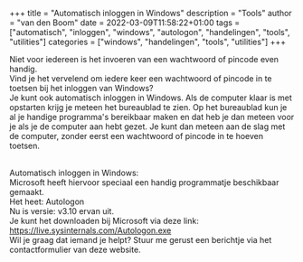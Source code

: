 +++
title = "Automatisch inloggen in Windows"
description = "Tools"
author = "van den Boom"
date = 2022-03-09T11:58:22+01:00
tags = ["automatisch", "inloggen", "windows", "autologon", "handelingen", "tools", "utilities"]
categories = ["windows", "handelingen", "tools", "utilities"]
+++

Niet voor iedereen is het invoeren van een wachtwoord of pincode even handig.</br>
Vind je het vervelend om iedere keer een wachtwoord of pincode in te toetsen bij het inloggen van Windows?</br>
Je kunt ook automatisch inloggen in Windows. Als de computer klaar is met opstarten krijg je meteen het bureaublad te zien.
Op het bureaublad kun je al je handige programma's bereikbaar maken en dat heb je dan meteen voor je als je de computer aan hebt gezet.
Je kunt dan meteen aan de slag met de computer, zonder eerst een wachtwoord of pincode in te hoeven toetsen.</br>
</br>

Automatisch inloggen in Windows:</br>
Microsoft heeft hiervoor speciaal een handig programmatje beschikbaar gemaakt.</br>
Het heet: Autologon</br>
Nu is versie: v3.10 ervan uit.</br>
Je kunt het downloaden bij Microsoft via deze link: https://live.sysinternals.com/Autologon.exe</br>
Wil je graag dat iemand je helpt? Stuur me gerust een berichtje via het contactformulier van deze website.</br> 
